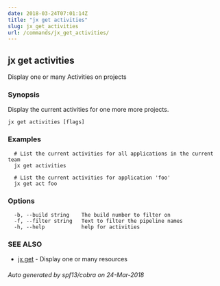 ```yaml
---
date: 2018-03-24T07:01:14Z
title: "jx get activities"
slug: jx_get_activities
url: /commands/jx_get_activities/
---
```

## jx get activities

Display one or many Activities on projects

### Synopsis

Display the current activities for one more more projects.

```
jx get activities [flags]
```

### Examples

```
  # List the current activities for all applications in the current team
  jx get activities
  
  # List the current activities for application 'foo'
  jx get act foo
```

### Options

```
  -b, --build string    The build number to filter on
  -f, --filter string   Text to filter the pipeline names
  -h, --help            help for activities
```

### SEE ALSO

* [jx get](/commands/jx_get/)	 - Display one or many resources

###### Auto generated by spf13/cobra on 24-Mar-2018
